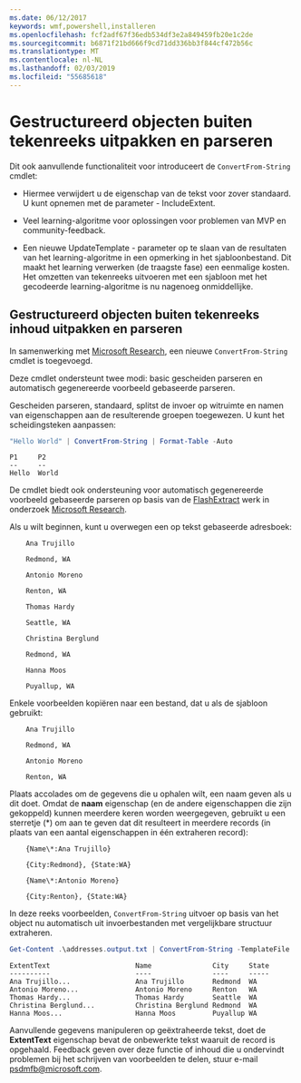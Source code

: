 ```yaml
---
ms.date: 06/12/2017
keywords: wmf,powershell,installeren
ms.openlocfilehash: fcf2adf67f36edb534df3e2a849459fb20e1c2de
ms.sourcegitcommit: b6871f21bd666f9cd71dd336bb3f844cf472b56c
ms.translationtype: MT
ms.contentlocale: nl-NL
ms.lasthandoff: 02/03/2019
ms.locfileid: "55685618"
---
```

# <a name="extract-and-parse-structured-objects-out-of-string"></a>Gestructureerd objecten buiten tekenreeks uitpakken en parseren

Dit ook aanvullende functionaliteit voor introduceert de `ConvertFrom-String` cmdlet:

- Hiermee verwijdert u de eigenschap van de tekst voor zover standaard. U kunt opnemen met de parameter - IncludeExtent.

- Veel learning-algoritme voor oplossingen voor problemen van MVP en community-feedback.

- Een nieuwe UpdateTemplate - parameter op te slaan van de resultaten van het learning-algoritme in een opmerking in het sjabloonbestand. Dit maakt het learning verwerken (de traagste fase) een eenmalige kosten. Het omzetten van tekenreeks uitvoeren met een sjabloon met het gecodeerde learning-algoritme is nu nagenoeg onmiddellijke.

## <a name="extract-and-parse-structured-objects-out-of-string-content"></a>Gestructureerd objecten buiten tekenreeks inhoud uitpakken en parseren

In samenwerking met [Microsoft Research](https://www.microsoft.com/en-us/research/?from=http%3A%2F%2Fresearch.microsoft.com%2F), een nieuwe `ConvertFrom-String` cmdlet is toegevoegd.

Deze cmdlet ondersteunt twee modi: basic gescheiden parseren en automatisch gegenereerde voorbeeld gebaseerde parseren.

Gescheiden parseren, standaard, splitst de invoer op witruimte en namen van eigenschappen aan de resulterende groepen toegewezen. U kunt het scheidingsteken aanpassen:

```powershell
"Hello World" | ConvertFrom-String | Format-Table -Auto
```

```output
P1     P2
--     --
Hello  World
```

De cmdlet biedt ook ondersteuning voor automatisch gegenereerde voorbeeld gebaseerde parseren op basis van de [FlashExtract](https://www.microsoft.com/en-us/research/publication/flashextract-framework-data-extraction-examples/?from=http%3A%2F%2Fresearch.microsoft.com%2Fen-us%2Fum%2Fpeople%2Fsumitg%2Fflashextract.html) werk in onderzoek [Microsoft Research](https://www.microsoft.com/en-us/research/?from=http%3A%2F%2Fresearch.microsoft.com%2F).

Als u wilt beginnen, kunt u overwegen een op tekst gebaseerde adresboek:

```
    Ana Trujillo

    Redmond, WA

    Antonio Moreno

    Renton, WA

    Thomas Hardy

    Seattle, WA

    Christina Berglund

    Redmond, WA

    Hanna Moos

    Puyallup, WA
```

Enkele voorbeelden kopiëren naar een bestand, dat u als de sjabloon gebruikt:

```
    Ana Trujillo

    Redmond, WA

    Antonio Moreno

    Renton, WA
```

Plaats accolades om de gegevens die u ophalen wilt, een naam geven als u dit doet. Omdat de **naam** eigenschap (en de andere eigenschappen die zijn gekoppeld) kunnen meerdere keren worden weergegeven, gebruikt u een sterretje (\*) om aan te geven dat dit resulteert in meerdere records (in plaats van een aantal eigenschappen in één extraheren record):

```
    {Name\*:Ana Trujillo}

    {City:Redmond}, {State:WA}

    {Name\*:Antonio Moreno}

    {City:Renton}, {State:WA}
```

In deze reeks voorbeelden, `ConvertFrom-String` uitvoer op basis van het object nu automatisch uit invoerbestanden met vergelijkbare structuur extraheren.

```powershell
Get-Content .\addresses.output.txt | ConvertFrom-String -TemplateFile .\addresses.template.txt | Format-Table -Auto
```

```output
ExtentText                     Name               City     State
----------                     ----               ----     -----
Ana Trujillo...                Ana Trujillo       Redmond  WA
Antonio Moreno...              Antonio Moreno     Renton   WA
Thomas Hardy...                Thomas Hardy       Seattle  WA
Christina Berglund...          Christina Berglund Redmond  WA
Hanna Moos...                  Hanna Moos         Puyallup WA
```

Aanvullende gegevens manipuleren op geëxtraheerde tekst, doet de **ExtentText** eigenschap bevat de onbewerkte tekst waaruit de record is opgehaald. Feedback geven over deze functie of inhoud die u ondervindt problemen bij het schrijven van voorbeelden te delen, stuur e-mail <psdmfb@microsoft.com>.